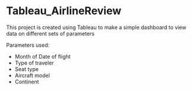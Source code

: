 # Tableau_AirlineReview
This project is created using Tableau to make a simple dashboard to view data on different sets of parameters

Parameters used:
- Month of Date of flight
- Type of traveler
- Seat type
- Aircraft model
- Continent
